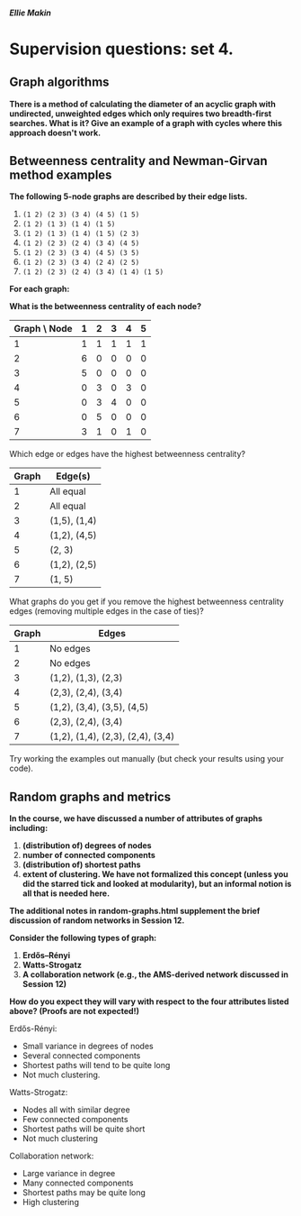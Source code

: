 ##### Ellie Makin

# Supervision questions: set 4.

## Graph algorithms

**There is a method of calculating the diameter of an acyclic graph with undirected, unweighted edges which only requires two breadth-first searches. What is it? Give an example of a graph with cycles where this approach doesn't work.**

## Betweenness centrality and Newman-Girvan method examples

**The following 5-node graphs are described by their edge lists.**

1. `(1 2) (2 3) (3 4) (4 5) (1 5)`
2. `(1 2) (1 3) (1 4) (1 5)`
3. `(1 2) (1 3) (1 4) (1 5) (2 3)`
4. `(1 2) (2 3) (2 4) (3 4) (4 5)`
5. `(1 2) (2 3) (3 4) (4 5) (3 5)`
6. `(1 2) (2 3) (3 4) (2 4) (2 5)`
7. `(1 2) (2 3) (2 4) (3 4) (1 4) (1 5)`

**For each graph:**

**What is the betweenness centrality of each node?**

| Graph \ Node | 1 | 2 | 3 | 4 | 5 |
| ------------ | - | - | - | - | - |
| 1            | 1 | 1 | 1 | 1 | 1 |
| 2            | 6 | 0 | 0 | 0 | 0 |
| 3            | 5 | 0 | 0 | 0 | 0 |
| 4            | 0 | 3 | 0 | 3 | 0 |
| 5            | 0 | 3 | 4 | 0 | 0 |
| 6            | 0 | 5 | 0 | 0 | 0 |
| 7            | 3 | 1 | 0 | 1 | 0 |

Which edge or edges have the highest betweenness centrality?

| Graph | Edge(s)      |
| ----- | ------------ |
| 1     | All equal    |
| 2     | All equal    |
| 3     | (1,5), (1,4) |
| 4     | (1,2), (4,5) |
| 5     | (2, 3)       |
| 6     | (1,2), (2,5) |
| 7     | (1, 5)       |

What graphs do you get if you remove the highest betweenness centrality edges (removing multiple edges in the case of ties)?

| Graph | Edges                             |
| ----- | --------------------------------- |
| 1     | No edges                          |
| 2     | No edges                          |
| 3     | (1,2), (1,3), (2,3)               |
| 4     | (2,3), (2,4), (3,4)               |
| 5     | (1,2), (3,4), (3,5), (4,5)        |
| 6     | (2,3), (2,4), (3,4)               |
| 7     | (1,2), (1,4), (2,3), (2,4), (3,4) |

Try working the examples out manually (but check your results using your code).

## Random graphs and metrics

**In the course, we have discussed a number of attributes of graphs including:**

1. **(distribution of) degrees of nodes**
2. **number of connected components**
3. **(distribution of) shortest paths**
4. **extent of clustering. We have not formalized this concept (unless you did the starred tick and looked at modularity), but an informal notion is all that is needed here.**

**The additional notes in random-graphs.html supplement the brief discussion of random networks in Session 12.**

**Consider the following types of graph:**

1. **Erdős–Rényi**
2. **Watts-Strogatz**
3. **A collaboration network (e.g., the AMS-derived network discussed in Session 12)**

**How do you expect they will vary with respect to the four attributes listed above? (Proofs are not expected!)**

Erdős-Rényi:
- Small variance in degrees of nodes
- Several connected components
- Shortest paths will tend to be quite long
- Not much clustering.

Watts-Strogatz:
- Nodes all with similar degree
- Few connected components
- Shortest paths will be quite short
- Not much clustering

Collaboration network:
- Large variance in degree
- Many connected components
- Shortest paths may be quite long
- High clustering
